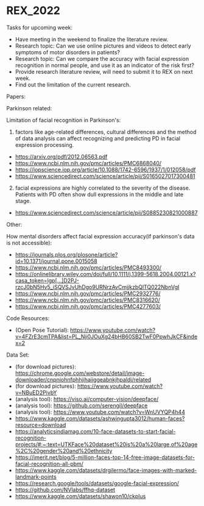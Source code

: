 # REX_2022

Tasks for upcoming week:
- Have meeting in the weekend to finalize the literature review.
- Research topic: Can we use online pictures and videos to detect early symptoms of motor disorders in patients? 
- Research topic: Can we compare the accuracy with facial expression recognition in normal people, and use it as an indicator of the risk first?
- Provide research literature review, will need to submit it to REX on next week.
- Find out the limitation of the current research.


Papers:

Parkinson related:

Limitation of facial recognition in Parkinson's:
1. factors like age-related differences, cultural differences and the method of data analysis can affect recognizing and predicting PD in facial expression processing.
- https://arxiv.org/pdf/2012.06563.pdf
- https://www.ncbi.nlm.nih.gov/pmc/articles/PMC6868040/
- https://iopscience.iop.org/article/10.1088/1742-6596/1937/1/012058/pdf
- https://www.sciencedirect.com/science/article/pii/S0165027017300481
2. facial expressions are highly correlated to the severity of the disease. Patients with PD often show dull expressions in the middle and late stage. 
- https://www.sciencedirect.com/science/article/pii/S0885230821000887 

Other:

How mental disorders affect facial expression accuracy(if parkinson's data is not accessible):
- https://journals.plos.org/plosone/article?id=10.1371/journal.pone.0015058
- https://www.ncbi.nlm.nih.gov/pmc/articles/PMC8493300/
- https://onlinelibrary.wiley.com/doi/full/10.1111/j.1399-5618.2004.00121.x?casa_token=lgp[…]D2PJ-rzcJ0bN5Hv5_iSQVSJvUhDgo9URNrzAvCmjjkzbQlTQ022NbnVgI
- https://www.ncbi.nlm.nih.gov/pmc/articles/PMC2932776/
- https://www.ncbi.nlm.nih.gov/pmc/articles/PMC8316620/
- https://www.ncbi.nlm.nih.gov/pmc/articles/PMC4277603/ 


Code Resources:
- (Open Pose Tutorial): https://www.youtube.com/watch?v=4FZrE3cmTPA&list=PL_Nji0JOuXg24bHB60SB2TwF0PpwhJkCF&index=2



Data Set:

- (for download pictures): https://chrome.google.com/webstore/detail/image-downloader/cnpniohnfphhjihaiiggeabnkjhpaldj/related
- (for download pictures): https://www.youtube.com/watch?v=NBuED2PivbY
- (analysis tool): https://viso.ai/computer-vision/deepface/
- (analysis tool): https://github.com/serengil/deepface
- (analysis tool): https://www.youtube.com/watch?v=WnUVYQP4h44
- https://www.kaggle.com/datasets/ashwingupta3012/human-faces?resource=download
- https://analyticsindiamag.com/10-face-datasets-to-start-facial-recognition-projects/#:~:text=UTKFace%20dataset%20is%20a%20large,of%20age%2C%20gender%20and%20ethnicity
- https://imerit.net/blog/5-million-faces-top-14-free-image-datasets-for-facial-recognition-all-pbm/
- https://www.kaggle.com/datasets/drgilermo/face-images-with-marked-landmark-points
- https://research.google/tools/datasets/google-facial-expression/
- https://github.com/NVlabs/ffhq-dataset
- https://www.kaggle.com/datasets/shawon10/ckplus


